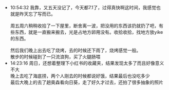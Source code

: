 
- 10:54:32 我靠，又五天没记了，今天都7.1了，过得真快啊这时间，我感觉也就是昨天忘了写而已。<br><br>周五周六稍稍收拾了一下屋里，断舍离一波，把没用的东西该扔就扔了吧，有些东西，就是一直搬来搬去，光是占地方卵用没有。收拾收拾，找地方放yike的东西。<br><br>然后我们晚上出去吃了烧烤，去的时候还下雨了，烧烤感觉一般。<br>散步的时候碰到了一只流浪狗，买了火腿肠喂
- 14:23:16 周日，还想着整理下小红书的收藏夹，结果发现太多了而且好像意义不大<br>晚上去吃了海底捞，两个人刚去的时候都说好饿，结果最后也没吃多少<br>最后大晚上的去了趟奥森看向日葵，走了好久才过去，还拍了很多抽象的照片